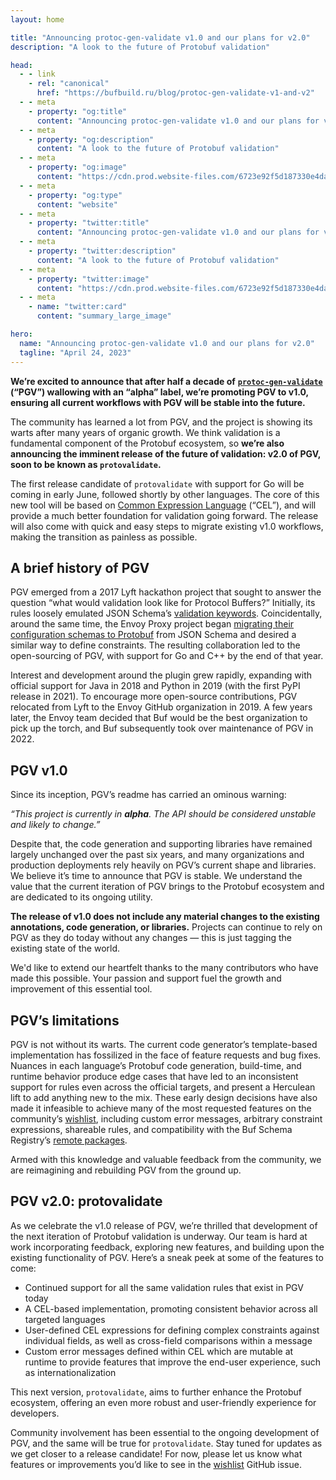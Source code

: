 ```yaml
---
layout: home

title: "Announcing protoc-gen-validate v1.0 and our plans for v2.0"
description: "A look to the future of Protobuf validation"

head:
  - - link
    - rel: "canonical"
      href: "https://bufbuild.ru/blog/protoc-gen-validate-v1-and-v2"
  - - meta
    - property: "og:title"
      content: "Announcing protoc-gen-validate v1.0 and our plans for v2.0"
  - - meta
    - property: "og:description"
      content: "A look to the future of Protobuf validation"
  - - meta
    - property: "og:image"
      content: "https://cdn.prod.website-files.com/6723e92f5d187330e4da8144/6750cc9c214b0f9818ffefc7_protoc-gen-validate%20v1.png"
  - - meta
    - property: "og:type"
      content: "website"
  - - meta
    - property: "twitter:title"
      content: "Announcing protoc-gen-validate v1.0 and our plans for v2.0"
  - - meta
    - property: "twitter:description"
      content: "A look to the future of Protobuf validation"
  - - meta
    - property: "twitter:image"
      content: "https://cdn.prod.website-files.com/6723e92f5d187330e4da8144/6750cc9c214b0f9818ffefc7_protoc-gen-validate%20v1.png"
  - - meta
    - name: "twitter:card"
      content: "summary_large_image"

hero:
  name: "Announcing protoc-gen-validate v1.0 and our plans for v2.0"
  tagline: "April 24, 2023"
---
```


**We’re excited to announce that after half a decade of** [**`protoc-gen-validate`**](https://github.com/bufbuild/protoc-gen-validate) **(“PGV”) wallowing with an “alpha” label, we’re promoting PGV to v1.0, ensuring all current workflows with PGV will be stable into the future.**

The community has learned a lot from PGV, and the project is showing its warts after many years of organic growth. We think validation is a fundamental component of the Protobuf ecosystem, so **we’re also announcing the imminent release of the future of validation: v2.0 of PGV, soon to be known as `protovalidate`.**

The first release candidate of `protovalidate` with support for Go will be coming in early June, followed shortly by other languages. The core of this new tool will be based on [Common Expression Language](https://github.com/google/cel-spec) (“CEL”), and will provide a much better foundation for validation going forward. The release will also come with quick and easy steps to migrate existing v1.0 workflows, making the transition as painless as possible.

## A brief history of PGV

PGV emerged from a 2017 Lyft hackathon project that sought to answer the question “what would validation look like for Protocol Buffers?” Initially, its rules loosely emulated JSON Schema’s [validation keywords](https://json-schema.org/draft/2019-09/json-schema-validation.html). Coincidentally, around the same time, the Envoy Proxy project began [migrating their configuration schemas to Protobuf](https://blog.envoyproxy.io/the-universal-data-plane-api-d15cec7a) from JSON Schema and desired a similar way to define constraints. The resulting collaboration led to the open-sourcing of PGV, with support for Go and C++ by the end of that year.

Interest and development around the plugin grew rapidly, expanding with official support for Java in 2018 and Python in 2019 (with the first PyPI release in 2021). To encourage more open-source contributions, PGV relocated from Lyft to the Envoy GitHub organization in 2019. A few years later, the Envoy team decided that Buf would be the best organization to pick up the torch, and Buf subsequently took over maintenance of PGV in 2022.

## PGV v1.0

Since its inception, PGV’s readme has carried an ominous warning:

_“This project is currently in_ **_alpha_**_. The API should be considered unstable and likely to change.”_

Despite that, the code generation and supporting libraries have remained largely unchanged over the past six years, and many organizations and production deployments rely heavily on PGV’s current shape and libraries. We believe it’s time to announce that PGV is stable. We understand the value that the current iteration of PGV brings to the Protobuf ecosystem and are dedicated to its ongoing utility.

**The release of v1.0 does not include any material changes to the existing annotations, code generation, or libraries.** Projects can continue to rely on PGV as they do today without any changes — this is just tagging the existing state of the world.

We'd like to extend our heartfelt thanks to the many contributors who have made this possible. Your passion and support fuel the growth and improvement of this essential tool.

## PGV’s limitations

PGV is not without its warts. The current code generator’s template-based implementation has fossilized in the face of feature requests and bug fixes. Nuances in each language’s Protobuf code generation, build-time, and runtime behavior produce edge cases that have led to an inconsistent support for rules even across the official targets, and present a Herculean lift to add anything new to the mix. These early design decisions have also made it infeasible to achieve many of the most requested features on the community’s [wishlist](https://github.com/bufbuild/protoc-gen-validate/issues/638), including custom error messages, arbitrary constraint expressions, shareable rules, and compatibility with the Buf Schema Registry’s [remote packages](/docs/bsr/generated-sdks/tutorial/index.md).

Armed with this knowledge and valuable feedback from the community, we are reimagining and rebuilding PGV from the ground up.

## PGV v2.0: protovalidate

As we celebrate the v1.0 release of PGV, we’re thrilled that development of the next iteration of Protobuf validation is underway. Our team is hard at work incorporating feedback, exploring new features, and building upon the existing functionality of PGV. Here’s a sneak peek at some of the features to come:

- Continued support for all the same validation rules that exist in PGV today
- A CEL-based implementation, promoting consistent behavior across all targeted languages
- User-defined CEL expressions for defining complex constraints against individual fields, as well as cross-field comparisons within a message
- Custom error messages defined within CEL which are mutable at runtime to provide features that improve the end-user experience, such as internationalization

This next version, `protovalidate`, aims to further enhance the Protobuf ecosystem, offering an even more robust and user-friendly experience for developers.

Community involvement has been essential to the ongoing development of PGV, and the same will be true for `protovalidate`. Stay tuned for updates as we get closer to a release candidate! For now, please let us know what features or improvements you’d like to see in the [wishlist](https://github.com/bufbuild/protoc-gen-validate/issues/638) GitHub issue.

‍
